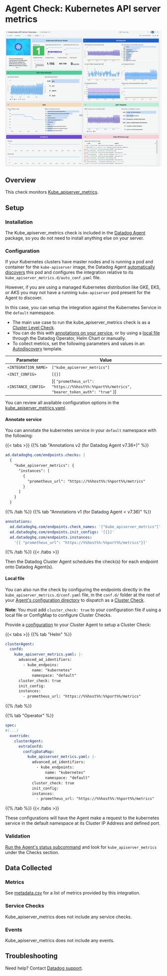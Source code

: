 # Agent Check: Kubernetes API server metrics

![Kubernetes API Server dashboard][1]

## Overview

This check monitors [Kube_apiserver_metrics][2].

## Setup

### Installation

The Kube_apiserver_metrics check is included in the [Datadog Agent][3] package, so you do not need to install anything else on your server.

### Configuration

If your Kubernetes clusters have master nodes and is running a pod and container for the `kube-apiserver` image, the Datadog Agent  [automatically discovers][8] this pod and configures the integration relative to its `kube_apiserver_metrics.d/auto_conf.yaml` file. 

However, if you are using a managed Kubernetes distribution like GKE, EKS, or AKS you may not have a running `kube-apiserver` pod present for the Agent to discover. 

In this case, you can setup the integration against the Kubernetes Service in the `default` namespace.

- The main use case to run the kube_apiserver_metrics check is as a [Cluster Level Check][4]. 
- You can do this with [annotations on your service](#annotate-service), or by using a [local file](#local-file) through the Datadog Operator, Helm Chart or manually. 
- To collect metrics, set the following parameters and values in an [Autodiscovery][8] template. 

| Parameter         | Value                                                                 |
|-------------------|-----------------------------------------------------------------------|
| `<INTEGRATION_NAME>`| `["kube_apiserver_metrics"]`                                            |
| `<INIT_CONFIG>`     | `[{}]`                                                                  |
| `<INSTANCE_CONFIG>` | [{ `"prometheus_url": "https://%%host%%:%%port%%/metrics", "bearer_token_auth": "true"` }] |

You can review all available configuration options in the [kube_apiserver_metrics.yaml][7].

#### Annotate service

You can annotate the kubernetes service in your `default` namespace with the following:

{{< tabs >}}
{{% tab "Annotations v2 (for Datadog Agent v7.36+)" %}}

```yaml
ad.datadoghq.com/endpoints.checks: |
  {
    "kube_apiserver_metrics": {
      "instances": [
        {
          "prometheus_url": "https://%%host%%:%%port%%/metrics"
        }
      ]
    }
  } 

```
{{% /tab %}}
{{% tab "Annotations v1 (for Datadog Agent < v7.36)" %}}

```yaml
annotations:
  ad.datadoghq.com/endpoints.check_names: '["kube_apiserver_metrics"]'
  ad.datadoghq.com/endpoints.init_configs: '[{}]'
  ad.datadoghq.com/endpoints.instances:
    '[{ "prometheus_url": "https://%%host%%:%%port%%/metrics"}]'
```
{{% /tab %}}
{{< /tabs >}}

Then the Datadog Cluster Agent schedules the check(s) for each endpoint onto Datadog Agent(s). 

#### Local file

You can also run the check by configuring the endpoints directly in the `kube_apiserver_metrics.d/conf.yaml` file, in the `conf.d/` folder at the root of your [Agent's configuration directory][5] to dispatch as a [Cluster Check][14].

**Note**: You must add `cluster_check: true` to your configuration file if using a local file or ConfigMap to configure Cluster Checks.

Provide a [configuration][13] to your Cluster Agent to setup a Cluster Check:

{{< tabs >}} 
{{% tab "Helm" %}}
```yaml
clusterAgent:
  confd:
    kube_apiserver_metrics.yaml: |-
      advanced_ad_identifiers:
        - kube_endpoins:
            name: "kubernetes"
            namespace: "default"
      cluster_check: true
      init_config:
      instances:
        - prometheus_url: "https://%%host%%:%%port%%/metrics"
```
{{% /tab %}}

{{% tab "Operator" %}}

```yaml
spec:
#(...)
  override:
    clusterAgent:
      extraConfd:
        configDataMap:
          kube_apiserver_metrics.yaml: |-
            advanced_ad_identifiers:
              - kube_endpoints:
                  name: "kubernetes"
                  namespace: "default"
            cluster_check: true
            init_config:
            instances:
              - prometheus_url: "https://%%host%%:%%port%%/metrics"
```
{{% /tab %}}
{{< /tabs >}}

These configurations will have the Agent make a request to the kubernetes service in the default namespace at its Cluster IP Address and defined port. 

### Validation

[Run the Agent's status subcommand][9] and look for `kube_apiserver_metrics` under the Checks section.

## Data Collected

### Metrics

See [metadata.csv][10] for a list of metrics provided by this integration.

### Service Checks

Kube_apiserver_metrics does not include any service checks.

### Events

Kube_apiserver_metrics does not include any events.

## Troubleshooting

Need help? Contact [Datadog support][11].

[1]: https://raw.githubusercontent.com/DataDog/integrations-core/master/kube_apiserver_metrics/images/screenshot.png
[2]: https://kubernetes.io/docs/reference/command-line-tools-reference/kube-apiserver
[3]: https://app.datadoghq.com/account/settings/agent/latest
[4]: https://docs.datadoghq.com/agent/cluster_agent/clusterchecks/
[5]: https://docs.datadoghq.com/agent/guide/agent-configuration-files/#agent-configuration-directory
[6]: https://docs.datadoghq.com/agent/cluster_agent/clusterchecks/#set-up-cluster-checks
[7]: https://github.com/DataDog/integrations-core/blob/master/kube_apiserver_metrics/datadog_checks/kube_apiserver_metrics/data/conf.yaml.example
[8]: https://docs.datadoghq.com/agent/kubernetes/integrations/
[9]: https://docs.datadoghq.com/agent/faq/agent-commands/#agent-status-and-information
[10]: https://github.com/DataDog/integrations-core/blob/master/kube_apiserver_metrics/metadata.csv
[11]: https://docs.datadoghq.com/help/
[12]: https://docs.datadoghq.com/containers/kubernetes/integrations/?tab=annotations
[13]: https://docs.datadoghq.com/containers/cluster_agent/clusterchecks/?tab=helm#configuration-from-configuration-files
[14]: https://containers/cluster_agent/clusterchecks/?tab=datadogoperator#setting-up-check-configurations
